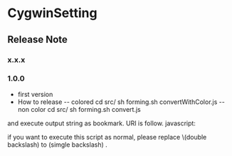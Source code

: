 CygwinSetting
========================================

Release Note
----------------------------------------

### x.x.x

### 1.0.0

- first version
- How to release
-- colored
    cd src/
    sh forming.sh convertWithColor.js
-- non color
    cd src/
    sh forming.sh convert.js

and execute output string as bookmark.
URI is follow.
javascript:<outputted value>

if you want to execute this script as normal,
please replace \\(double backslash) to \(simgle backslash) .

